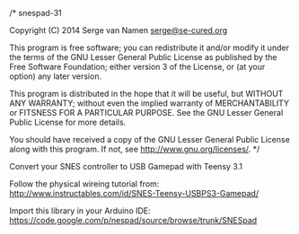 /*
  snespad-31

  Copyright (C) 2014  Serge van Namen <serge@se-cured.org>

  This program is free software; you can redistribute it and/or modify
  it under the terms of the GNU Lesser General Public License as published by
  the Free Software Foundation; either version 3 of the License, or
  (at your option) any later version.

  This program is distributed in the hope that it will be useful,
  but WITHOUT ANY WARRANTY; without even the implied warranty of
  MERCHANTABILITY or FITSNESS FOR A PARTICULAR PURPOSE.  See the
  GNU Lesser General Public License for more details.

  You should have received a copy of the GNU Lesser General Public License
  along with this program.  If not, see <http://www.gnu.org/licenses/>.
*/

Convert your SNES controller to USB Gamepad with Teensy 3.1

Follow the physical wireing tutorial from: http://www.instructables.com/id/SNES-Teensy-USBPS3-Gamepad/

Import this library in your Arduino IDE: https://code.google.com/p/nespad/source/browse/trunk/SNESpad
